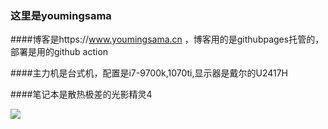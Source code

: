 ### 这里是youmingsama

####博客是https://www.youmingsama.cn ，博客用的是githubpages托管的，部署是用的github action

####主力机是台式机，配置是i7-9700k,1070ti,显示器是戴尔的U2417H

####笔记本是散热极差的光影精灵4

![](https://cdn.jsdelivr.net/gh/youmingsama/PicGo/season/fangzi1.jpg)
